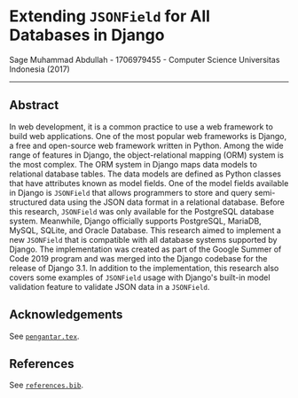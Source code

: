 # Extending `JSONField` for All Databases in Django

Sage Muhammad Abdullah - 1706979455 - Computer Science Universitas Indonesia (2017)

----------

## Abstract

In web development, it is a common practice to use a web framework to build web
applications. One of the most popular web frameworks is Django, a free and
open-source web framework written in Python. Among the wide range of features
in Django, the object-relational mapping (ORM) system is the most complex. The
ORM system in Django maps data models to relational database tables. The data
models are defined as Python classes that have attributes known as model
fields. One of the model fields available in Django is `JSONField` that allows
programmers to store and query semi-structured data using the JSON data format
in a relational database. Before this research, `JSONField` was only available
for the PostgreSQL database system. Meanwhile, Django officially supports
PostgreSQL, MariaDB, MySQL, SQLite, and Oracle Database. This research aimed to
implement a new `JSONField` that is compatible with all database systems
supported by Django. The implementation was created as part of the Google
Summer of Code 2019 program and was merged into the Django codebase for the
release of Django 3.1. In addition to the implementation, this research also
covers some examples of `JSONField` usage with Django's built-in model
validation feature to validate JSON data in a `JSONField`.

## Acknowledgements

See [`pengantar.tex`](pengantar.tex).

## References

See [`references.bib`](references.bib).
